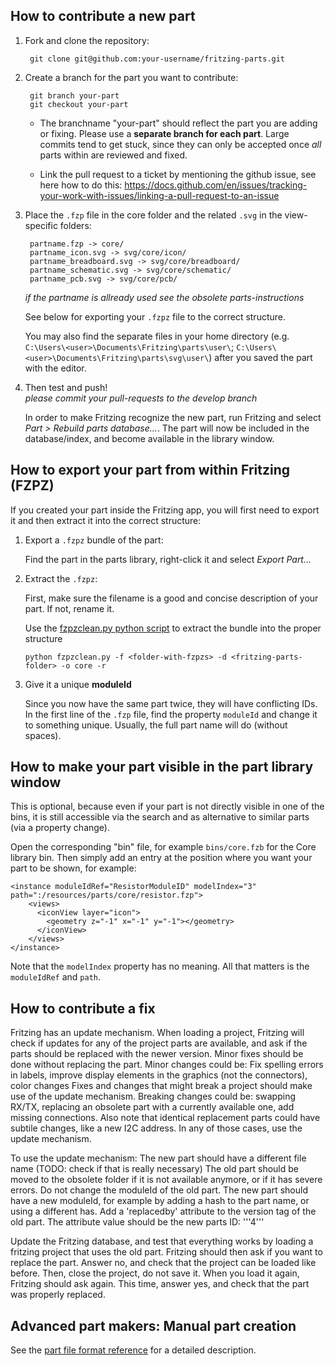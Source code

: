 ## How to contribute a new part

1. Fork and clone the repository:

        git clone git@github.com:your-username/fritzing-parts.git

2. Create a branch for the part you want to contribute:

        git branch your-part
        git checkout your-part
   
   * The branchname "your-part" should reflect the part you are adding or fixing. Please use a **separate branch for each part**.
   Large commits tend to get stuck, since they can only be accepted once *all* parts within are reviewed and fixed. 
   
   * Link the pull request to a ticket by mentioning the github issue, see here how to do this: https://docs.github.com/en/issues/tracking-your-work-with-issues/linking-a-pull-request-to-an-issue

3. Place the `.fzp` file in the core folder and the related `.svg` in the view-specific folders:

        partname.fzp -> core/
        partname_icon.svg -> svg/core/icon/
        partname_breadboard.svg -> svg/core/breadboard/ 
        partname_schematic.svg -> svg/core/schematic/ 
        partname_pcb.svg -> svg/core/pcb/ 
        
   *if the partname is allready used see the obsolete parts-instructions*

   See below for exporting your `.fzpz` file to the correct structure.  
   
   You may also find the separate files in your home directory (e.g. `C:\Users\<user>\Documents\Fritzing\parts\user\`; `C:\Users\<user>\Documents\Fritzing\parts\svg\user\`) after you saved the part with the editor.


4. Then test and push!  
   *please commit your pull-requests to the develop branch*

    In order to make Fritzing recognize the new part, run Fritzing and select _Part > Rebuild parts database..._. The part will now be included in the database/index, and become available in the library window.

## How to export your part from within Fritzing (FZPZ)

If you created your part inside the Fritzing app, you will first need to export it and then extract it into the correct structure:

1. Export a `.fzpz` bundle of the part:

   Find the part in the parts library, right-click it and select _Export Part..._

2. Extract the `.fzpz`:

   First, make sure the filename is a good and concise description of your part. If not, rename it.

   Use the [fzpzclean.py python script](https://github.com/fritzing/fritzing-parts/blob/master/scripts/fzpzclean.py) to extract the bundle into the proper structure
   
       python fzpzclean.py -f <folder-with-fzpzs> -d <fritzing-parts-folder> -o core -r

3. Give it a unique **moduleId**

   Since you now have the same part twice, they will have conflicting IDs. In the first line of the `.fzp` file, find the property `moduleId` and change it to something unique. Usually, the full part name will do (without spaces).
   

## How to make your part visible in the part library window

This is optional, because even if your part is not directly visible in one of the bins, it is still accessible via the search and as alternative to similar parts (via a property change).

Open the corresponding "bin" file, for example `bins/core.fzb` for the Core library bin. Then simply add an entry at the position where you want your part to be shown, for example:

    <instance moduleIdRef="ResistorModuleID" modelIndex="3" path=":/resources/parts/core/resistor.fzp">
        <views>
          <iconView layer="icon">
            <geometry z="-1" x="-1" y="-1"></geometry>
          </iconView>
        </views>
    </instance>
    
Note that the `modelIndex` property has no meaning. All that matters is the `moduleIdRef` and `path`.

## How to contribute a fix

Fritzing has an update mechanism. 
When loading a project, Fritzing will check if updates for any of the project parts are available,
and ask if the parts should be replaced with the newer version.
Minor fixes should be done without replacing the part.
Minor changes could be: Fix spelling errors in labels, improve display elements in the graphics (not the connectors), color changes
Fixes and changes that might break a project should make use of the update mechanism.
Breaking changes could be: swapping RX/TX, replacing an obsolete part with a currently available one, add missing connections.
Also note that identical replacement parts could have subtile changes, like a new I2C address. In any of those cases, use the update mechanism.

To use the update mechanism:
The new part should have a different file name (TODO: check if that is really necessary)
The old part should be moved to the obsolete folder if it is not available anymore, or if it has severe errors.
Do not change the moduleId of the old part. The new part should have a new moduleId, for example by adding
a hash to the part name, or using a different has.
Add a 'replacedby' attribute to the version tag of the old part. The attribute value should be the new parts ID:
'''<version replacedby='PCF8574A_f92705dc5bbcb278fb8f55ff08c7872a_1'>4</version>'''

Update the Fritzing database, and test that everything works by loading a fritzing project that uses the old part.
Fritzing should then ask if you want to replace the part. Answer no, and check that the project can be loaded like
before. Then, close the project, do not save it. When you load it again, Fritzing should ask again. This time,
answer yes, and check that the part was properly replaced.


## Advanced part makers: Manual part creation

See the [part file format reference](https://github.com/fritzing/fritzing-app/wiki/2.1-Part-file-format) for a detailed description.



